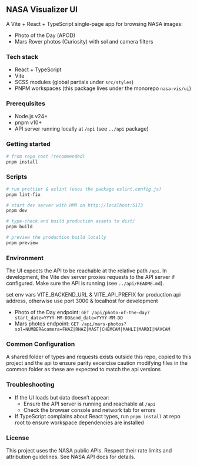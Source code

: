 ## NASA Visualizer UI

A Vite + React + TypeScript single-page app for browsing NASA images:
- Photo of the Day (APOD)
- Mars Rover photos (Curiosity) with sol and camera filters

### Tech stack
- React + TypeScript
- Vite
- SCSS modules (global partials under `src/styles`)
- PNPM workspaces (this package lives under the monorepo `nasa-vis/ui`)

### Prerequisites
- Node.js v24+
- pnpm v10+
- API server running locally at `/api` (see `../api` package)


### Getting started
```bash
# from repo root (recommended)
pnpm install
```

### Scripts
```bash
# run prettier & eslint (uses the package eslint.config.js)
pnpm lint-fix

# start dev server with HMR on http://localhost:5173
pnpm dev

# type-check and build production assets to dist/
pnpm build

# preview the production build locally
pnpm preview
```

### Environment
The UI expects the API to be reachable at the relative path `/api`. In development, the Vite dev server proxies requests to the API server if configured. Make sure the API is running (see `../api/README.md`).

set env vars VITE_BACKEND_URL & VITE_API_PREFIX for production api address, otherwise use port 3000 & localhost for development

- Photo of the Day endpoint: `GET /api/photo-of-the-day?start_date=YYYY-MM-DD&end_date=YYYY-MM-DD`
- Mars photos endpoint: `GET /api/mars-photos?sol=NUMBER&camera=FHAZ|RHAZ|MAST|CHEMCAM|MAHLI|MARDI|NAVCAM`

### Common Configuration
A shared folder of types and requests exists outside this repo, copied to this project and the api to ensure parity
excercise caution modifying files in the common folder as these are expected to match the api versions

### Troubleshooting
- If the UI loads but data doesn’t appear:
  - Ensure the API server is running and reachable at `/api`
  - Check the browser console and network tab for errors
- If TypeScript complains about React types, run `pnpm install` at repo root to ensure workspace dependencies are installed

### License
This project uses the NASA public APIs. Respect their rate limits and attribution guidelines. See NASA API docs for details.
